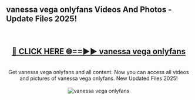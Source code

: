 <h2>vanessa vega onlyfans Videos And Photos - Update Files 2025!</h2>
<br>
<div align="center">
<h2><a href="https://linkcuts.com/hfmhzwbr" rel="nofollow">🔴 CLICK HERE 🌐==►► vanessa vega onlyfans</a></h2>
<br>
Get vanessa vega onlyfans and all content. Now you can access all videos and pictures of vanessa vega onlyfans. New Updated Files 2025!
<br>
<br>
<a href="https://linkcuts.com/hfmhzwbr" rel="nofollow" data-target="animated-image.originalLink"><img src="https://i.ibb.co.com/WyWwxjT/player-gif2.gif" alt="vanessa vega onlyfans" style="max-width: 100%; display: inline-block;" data-target="animated-image.originalImage"></a>
</div>
<br>